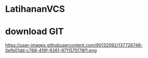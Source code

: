 # LatihananVCS
# download GIT 
https://user-images.githubusercontent.com/90132092/137726748-0efb01dd-c768-419f-9261-9711575f78f1.png
